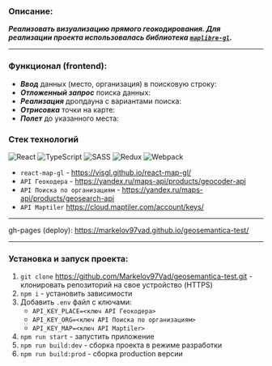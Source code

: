 ### Описание:
***Реализовать визуализацию прямого геокодирования. Для реализации проекта использовалась библиотека <a href="https://maplibre.org/maplibre-gl-js/docs/" target="_blank">`maplibre-gl`</a>.***
___

### Функционал (frontend):
- ***Ввод*** данных (место, организация) в поисковую строку:
- ***Отложенный запрос*** поиска данных:
- ***Реализация*** дропдауна с вариантами поиска:
- ***Отрисовка*** точки на карте:
- ***Полет*** до указанного места:

### Стек технологий
![React](https://img.shields.io/badge/react-%2320232a.svg?style=for-the-badge&logo=react&logoColor=%2361DAFB)
![TypeScript](https://img.shields.io/badge/typescript-%23007ACC.svg?style=for-the-badge&logo=typescript&logoColor=white)
![SASS](https://img.shields.io/badge/SASS-hotpink.svg?style=for-the-badge&logo=SASS&logoColor=white)
![Redux](https://img.shields.io/badge/redux-%23593d88.svg?style=for-the-badge&logo=redux&logoColor=white)
![Webpack](https://img.shields.io/badge/webpack-%238DD6F9.svg?style=for-the-badge&logo=webpack&logoColor=black)


- ```react-map-gl``` - https://visgl.github.io/react-map-gl/
- ```API Геокодера``` - https://yandex.ru/maps-api/products/geocoder-api
- ```API Поиска по организациям``` - https://yandex.ru/maps-api/products/geosearch-api
- ```API Maptiler``` https://cloud.maptiler.com/account/keys/

----

gh-pages (deploy): https://markelov97vad.github.io/geosemantica-test/

----

### Установка и запуск проекта:

1. `git clone` https://github.com/Markelov97Vad/geosemantica-test.git - клонировать репозиторий на свое устройство (HTTPS)
2. `npm i` - установить зависимости
3. Добавить `.env` файл с ключами:
    - `API_KEY_PLACE=<ключ API Геокодера>` 
    - `API_KEY_ORG=<ключ API Поиска по организациям>`
    - `API_KEY_MAP=<ключ API Maptiler>`
4. `npm run start` - запустить приложение
5. `npm run build:dev` - сборка проекта в режиме разработки
6. `npm run build:prod` - сборка production версии
